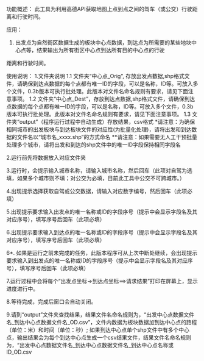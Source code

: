 功能概述：
此工具为利用高德API获取地图上点到点之间的驾车（或公交）行驶距离和行驶时间。

应用：
1. 出发点为自然街区数据生成的板块中心点数据，到达点为所需要的某些地块中心点等，结果输出为所有街区中心点到达所有目的中心点的行驶

距离和行驶时间。

使用说明：
1.文件夹说明
1.1 文件夹“中心点_Orig”, 存放出发点数据,shp格式文件，请确保到达点数据的每个点都有唯一ID的字段，可以是名称，ID等。可放入多个文件，0.3b版本可执行批处理。此版本对文件名命名规则有要求，请见下面注意事项。
1.2 文件夹“中心点_Dest”，存放到达点数据,shp格式文件，请确保到达点数据的每个点都有唯一ID的字段，可以是名称，ID等。可放入多个文件，0.3b版本可执行批处理。此版本对文件名命名规则有要求，请见下面注意事项。
1.3 文件夹“output”（程序运行过程中自动生成）存放结果，csv格式
*请注意：为确保相同城市的出发板块与到达板块文件的对应性(为批量化处理)，请将出发和到达数据的文件名以“城市名_xxxx.shp”的方式命名
**请注意：如果需要无人工干预批量处理多个城市，请将出发和到达的shp文件中的唯一ID字段保持相同字段名

2.运行前先将数据放入对应文件夹

3.运行时，会提示输入城市名称，请输入城市名称，然后回车（此项对自驾为选填，如果多个城市则不填；对公交为必填，目前此工具中公交不可跨城市。）

4.出现提示选择获取自驾或公交数据，请输入对应数字编号，然后回车（此项必填）

5.出现提示要求输入出发点的唯一名称或ID的字段序号（提示中会显示字段名及其对应序号），填写序号后回车（此项必填）

6.出现提示要求输入到达点的唯一名称或ID的字段序号（提示中会显示字段名及其对应序号），填写序号后回车（此项必填）

6*. 如果是运行之前未完成的任务，此版本程序可从上次中断处继续，会出现提示要求输入到出发点的唯一名称或ID的字段序号（提示中会显示字段名及其对应序号），填写序号后回车（此项必填）

7.运行过程中会将每个“出发点坐标->到达点坐标==>请求结果”打印在屏幕上，显示进度进行中。

8.等待完成，完成后窗口会自动关闭。

9.请到“output”文件夹查找结果，结果文件名命名规则为，“出发中心点数据文件名_到达中心点数据文件名_OD.csv”，文件内数据为板块数据加到达中心点的路程（单位：米）和时间（单位：秒）; 如果到达中心点单个shp文件中有多个中心点，输出结果会为每个到达中心点生成一个csv结果文件，结果文件名命名规则为，“出发中心点数据文件名_到达中心点数据文件名_到达中心点名称或ID_OD.csv
